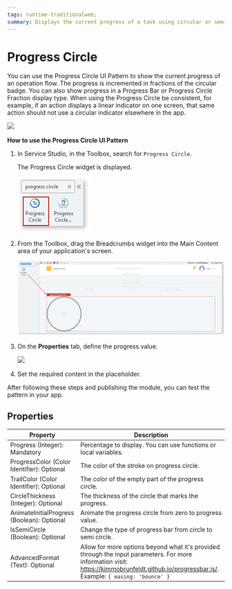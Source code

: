 ```yaml
---
tags: runtime-traditionalweb; 
summary: Displays the current progress of a task using circular or semi-circular progress indicators.
---
```


# Progress Circle

You can use the Progress Circle UI Pattern to show the current progress of an operation flow. The progress is incremented in fractions of the circular badge. You can also show progress in a Progress Bar or Progress Circle Fraction display type. When using the Progress Circle be consistent, for example, if an action displays a linear indicator on one screen, that same action should not use a circular indicator elsewhere in the app. 

 ![](<images/progresscircle-image-2.png>)


**How to use the Progress Circle UI Pattern**


1. In Service Studio, in the Toolbox, search for `Progress Circle`. 

    The Progress Circle widget is displayed.

    ![](<images/progresscircle-image-8.png>)
  

1. From the Toolbox, drag the Breadcrumbs widget into the Main Content area of your application's screen.
    
    ![](<images/progresscircle-image-9.png>)

1. On the **Properties** tab, define the progress value.

    ![](<images/progresscircle-image-1.png>)

1. Set the required content in the placeholder.

After following these steps and publishing the module, you can test the pattern in your app.


## Properties

| **Property** |  **Description** |  
|---|---|
| Progress (Integer): Mandatory  |  Percentage to display. You can use functions or local variables.  |
| ProgressColor (Color Identifier): Optional  |  The color of the stroke on progress circle. |  
| TrailColor (Color Identifier): Optional  |  The color of the empty part of the progress circle. | 
| CircleThickness (Integer): Optional  |  The thickness of the circle that marks the progress. |  
| AnimateInitialProgress (Boolean): Optional  |  Animate the progress circle from zero to progress value. |  
| IsSemiCircle (Boolean): Optional  |  Change the type of progress bar from circle to semi circle. |  
| AdvancedFormat (Text): Optional  |  Allow for more options beyond what it's provided through the input parameters. For more information visit: https://kimmobrunfeldt.github.io/progressbar.js/. Example: `{ easing: 'bounce' }` |  
